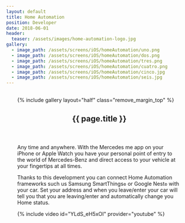 ```yaml
---
layout: default
title: Home Automation
position: Developer
date: 2018-06-01
header:
  teaser: /assets/images/home-automation-logo.jpg
gallery:
  - image_path: /assets/screens/iOS/homeAutomation/uno.png
  - image_path: /assets/screens/iOS/homeAutomation/dos.png
  - image_path: /assets/screens/iOS/homeAutomation/tres.png
  - image_path: /assets/screens/iOS/homeAutomation/cuatro.png
  - image_path: /assets/screens/iOS/homeAutomation/cinco.jpg
  - image_path: /assets/screens/iOS/homeAutomation/seis.jpg
---
```


<div id="main" role="main">    
      <meta itemprop="headline" content="{{ page.title }}"/>
      <meta itemprop="description" content="{{ page.header.description }}"/>
      <div class="page__inner-wrap" style="margin: 30px;">
      <div class="project-container left">
        <section class="page__content" itemprop="text">
             {% include gallery layout="half" class="remove_margin_top" %}
         </section>
      </div>
      <div class="project-container right">        
        <section class="page__content" itemprop="text">
        <header>
          <h1 id="page-title" class="page__title" itemprop="headline">{{ page.title }}</h1>
        </header>
            <p>Any time and anywhere. With the Mercedes me app on your iPhone or Apple Watch you have your personal point of entry to the world of Mercedes-Benz and direct access to your vehicle at your fingertips at all times.</p>
            <p>Thanks to this development you can connect Home Automation frameworks such us Samsung SmartThings<span style="font-size:0.6em;">&copy;</span> or Google Nest<span style="font-size:0.6em;">&copy;</span> with your car. Set your address and when you leave/enter your car will tell you that you are leaving/enter and automatically change you Home status.</p>
        </section>
        {% include video id="YLdS_eH5xOI" provider="youtube" %}    
         </div>
       </div>       
</div>